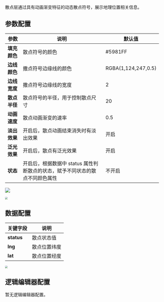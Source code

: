 散点层通过具有动画渐变特征的动态散点符号，展示地理位置相关信息。	

## 参数配置
| 参数 | 说明 | 默认值 |
| --- | --- | --- |
| **填充颜色** | 散点符号的颜色 |#5981FF |
| **边线颜色** | 撒点符号边缘线的颜色 | RGBA(1,124,247,0.5) |
| **边线宽度** | 撒点符号边缘线的宽度|2 |
| **散点半径** | 散点符号的半径，用于控制散点尺寸 |20 |
| **动画速度** | 散点动画渐变的速率 | 0.5 |
| **淡出效果** | 开启后，散点动画结束消失时有淡出效果 |开启 |
| **泛光效果** | 开启后，散点有泛光效果 | 开启 |
| **状态** | 开启后，根据数据中 status 属性判断散点的状态，赋予不同状态的散点不同颜色属性 |不开启 |

![](https://qcloudimg.tencent-cloud.cn/raw/adc442fd43e9f8df57e4cb6ce966ff7b.jpg)

<img src="https://qcloudimg.tencent-cloud.cn/raw/66799743a08ee37a67a87c4fa8f658ea.jpg"  style="zoom:50%;">

## 数据配置
| 关键字段 | 说明 |
| --- | --- |
| **status** | 散点状态值 |
| **lng** | 散点位置纬度 |
| **lat** | 散点位置经度 |

<img src="https://qcloudimg.tencent-cloud.cn/raw/5ebdd9c3e296f1eca2f36df3a528fbb1.jpg"  style="zoom:50%;">

## 逻辑编辑器配置
暂无逻辑编辑器配置。
